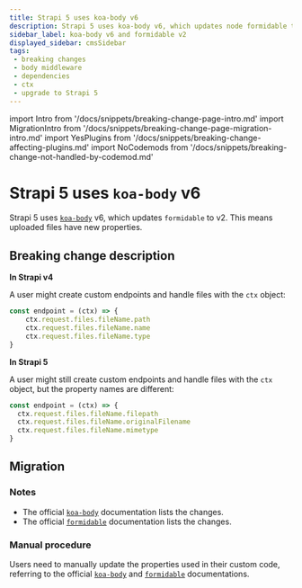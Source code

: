 ```yaml
---
title: Strapi 5 uses koa-body v6
description: Strapi 5 uses koa-body v6, which updates node formidable to v2.
sidebar_label: koa-body v6 and formidable v2
displayed_sidebar: cmsSidebar
tags:
 - breaking changes
 - body middleware
 - dependencies
 - ctx
 - upgrade to Strapi 5
---
```


import Intro from '/docs/snippets/breaking-change-page-intro.md'
import MigrationIntro from '/docs/snippets/breaking-change-page-migration-intro.md'
import YesPlugins from '/docs/snippets/breaking-change-affecting-plugins.md'
import NoCodemods from '/docs/snippets/breaking-change-not-handled-by-codemod.md'

# Strapi 5 uses `koa-body` v6

Strapi 5 uses [`koa-body`](https://github.com/koajs/koa-body) v6, which updates `formidable` to v2. This means uploaded files have new properties.

 <Intro />

<YesPlugins />
<NoCodemods />

## Breaking change description

<SideBySideContainer>

<SideBySideColumn>

**In Strapi v4**

A user might create custom endpoints and handle files with the `ctx` object:

  ```js
  const endpoint = (ctx) => {
      ctx.request.files.fileName.path
      ctx.request.files.fileName.name
      ctx.request.files.fileName.type
  }
  ```

</SideBySideColumn>

<SideBySideColumn>

**In Strapi 5**

A user might still create custom endpoints and handle files with the `ctx` object, but the property names are different:

  ```js
  const endpoint = (ctx) => {
    ctx.request.files.fileName.filepath
    ctx.request.files.fileName.originalFilename
    ctx.request.files.fileName.mimetype
  }
  ```

</SideBySideColumn>

</SideBySideContainer>

## Migration

<MigrationIntro />

### Notes

- The official [`koa-body`](https://github.com/koajs/koa-body/blob/master/CHANGELOG.md) documentation lists the changes.
- The official [`formidable`](https://github.com/node-formidable/formidable/blob/master/CHANGELOG.md#200) documentation lists the changes.

### Manual procedure

Users need to manually update the properties used in their custom code, referring to the official [`koa-body`](https://github.com/koajs/koa-body) and [`formidable`](https://github.com/node-formidable/formidable) documentations.
